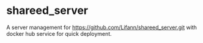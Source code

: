 # shareed_server

A server management for https://github.com/Lifann/shareed_server.git
with docker hub service for quick deployment.

